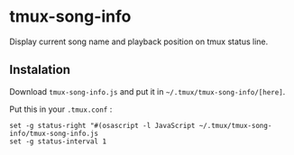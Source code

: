 # tmux-song-info
Display current song name and playback position on tmux status line.

Instalation
-----------

Download `tmux-song-info.js` and put it in `~/.tmux/tmux-song-info/[here]`.

Put this in your `.tmux.conf` :
```
set -g status-right "#(osascript -l JavaScript ~/.tmux/tmux-song-info/tmux-song-info.js
set -g status-interval 1
```
